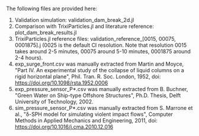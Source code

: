 The following files are provided here:

1) Validation simulation: validation_dam_break_2d.jl
2) Comparison with TrixiParticles.jl and literature reference: plot_dam_break_results.jl
3) TrixiParticles.jl reference files: validation_reference_[0015, 00075, 0001875].j (0025 is the default CI resolution. Note that resolution 0015 takes around 2-5 minutes, 00075 around 5-10 minutes, 0001875 around 2-4 hours).
4) exp_surge_front.csv was manually extracted from Martin and Moyce, "Part IV. An experimental study of the collapse of liquid columns on a rigid horizontal plane", Phil. Tran. R. Soc. London, 1952, doi: https://doi.org/10.1098/rsta.1952.0006
5) exp_pressure_sensor_P*.csv was manually extracted from  B. Buchner, "Green Water on Ship-type Offshore Structures", Ph.D. Thesis, Delft University of Technology, 2002.
6) sim_pressure_sensor_P*.csv was manually extracted from  S. Marrone et al., "δ-SPH model for simulating violent impact flows", Computer Methods in Applied Mechanics and Engineering, 2011, doi: https://doi.org/10.1016/j.cma.2010.12.016